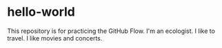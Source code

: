 # hello-world
This repository is for practicing the GitHub Flow.
I'm an ecologist.
I like to travel.
I like movies and concerts.
